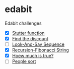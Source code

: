 # edabit
Edabit challenges

- [x] [Stutter function](challenges/stutter.py)
- [x] [Find the discount](challenges/find_the_discount.py)
- [ ] [Look-And-Say Sequence](challenges/look_and_say_sequence.py)
- [x] [Recursion-Fibonacci String](challenges/fib_string_recur.py)
- [x] [Hoew much is true?](challenges/truth_counter.py)
- [ ] [People sort](challenges/people_sort.py)